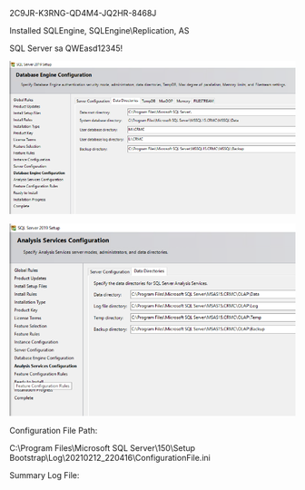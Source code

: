 2C9JR-K3RNG-QD4M4-JQ2HR-8468J

Installed SQLEngine, SQLEngine\Replication, AS

SQL Server sa QWEasd12345!

![image.png](/.attachments/image-7151a595-da3f-44e1-a1b6-25b0dd0b24c1.png)

![image.png](/.attachments/image-7a1dfe83-a8e9-4e0d-bffa-c5cf3348cf09.png)

Configuration File Path:

C:\Program Files\Microsoft SQL Server\150\Setup Bootstrap\Log\20210212_220416\ConfigurationFile.ini

Summary Log File:


